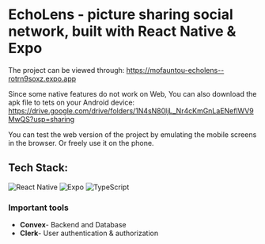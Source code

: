 # EchoLens - picture sharing social network, built with React Native & Expo

The project can be viewed through: https://mofauntou-echolens--rotrn9soxz.expo.app

Since some native features do not work on Web, You can also download the apk file to tets on your Android device: https://drive.google.com/drive/folders/1N4sN80ljL_Nr4cKmGnLaENeflWV9MwQS?usp=sharing

You can test the web version of the project by emulating the mobile screens in the browser. Or freely use it on the phone.

## Tech Stack:

![React Native](https://img.shields.io/badge/react_native-%2320232a.svg?style=for-the-badge&logo=react&logoColor=%2361DAFB)
![Expo](https://img.shields.io/badge/expo-1C1E24?style=for-the-badge&logo=expo&logoColor=#D04A37)
![TypeScript](https://img.shields.io/badge/typescript-%23007ACC.svg?style=for-the-badge&logo=typescript&logoColor=white)

### Important tools

- **Convex**- Backend and Database
- **Clerk**- User authentication & authorization
